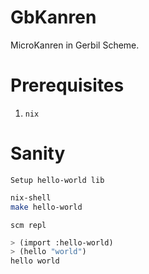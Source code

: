 # GbKanren

MicroKanren in Gerbil Scheme.

# Prerequisites

1. `nix`

# Sanity

`Setup hello-world lib`
``` sh
nix-shell
make hello-world
```

`scm repl`

``` scm
> (import :hello-world)
> (hello "world")
hello world
```
